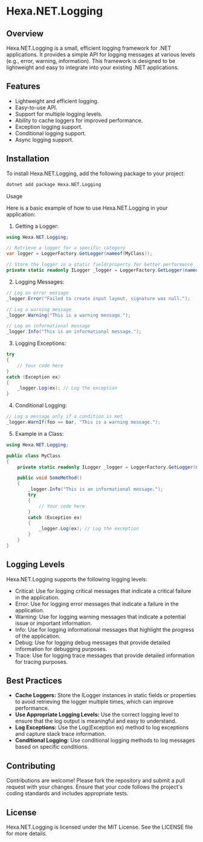 # Hexa.NET.Logging

## Overview

Hexa.NET.Logging is a small, efficient logging framework for .NET applications. It provides a simple API for logging messages at various levels (e.g., error, warning, information). This framework is designed to be lightweight and easy to integrate into your existing .NET applications.

## Features

- Lightweight and efficient logging.
- Easy-to-use API.
- Support for multiple logging levels.
- Ability to cache loggers for improved performance.
- Exception logging support.
- Conditional logging support.
- Async logging support.

## Installation

To install Hexa.NET.Logging, add the following package to your project:

```bash
dotnet add package Hexa.NET.Logging
```

Usage

Here is a basic example of how to use Hexa.NET.Logging in your application:

1. Getting a Logger:
```csharp
using Hexa.NET.Logging;

// Retrieve a logger for a specific category
var logger = LoggerFactory.GetLogger(nameof(MyClass));

// Store the logger in a static field/property for better performance
private static readonly ILogger _logger = LoggerFactory.GetLogger(nameof(MyClass));
```

2. Logging Messages:
```csharp
// Log an error message
_logger.Error("Failed to create input layout, signature was null.");

// Log a warning message
_logger.Warning("This is a warning message.");

// Log an informational message
_logger.Info("This is an informational message.");
```

3. Logging Exceptions:
```csharp
try
{
    // Your code here
}
catch (Exception ex)
{
    _logger.Log(ex); // Log the exception
}
```

4. Conditional Logging:
```csharp
// Log a message only if a condition is met
_logger.WarnIf(foo == bar, "This is a warning message.");
```

5. Example in a Class:
```csharp
using Hexa.NET.Logging;

public class MyClass
{
    private static readonly ILogger _logger = LoggerFactory.GetLogger(nameof(MyClass));

    public void SomeMethod()
    {
        _logger.Info("This is an informational message.");
        try
        {
            // Your code here
        }
        catch (Exception ex)
        {
            _logger.Log(ex); // Log the exception
        }
    }
}
```

## Logging Levels

Hexa.NET.Logging supports the following logging levels:

- Critical: Use for logging critical messages that indicate a critical failure in the application.
- Error: Use for logging error messages that indicate a failure in the application.
- Warning: Use for logging warning messages that indicate a potential issue or important information.
- Info: Use for logging informational messages that highlight the progress of the application.
- Debug: Use for logging debug messages that provide detailed information for debugging purposes.
- Trace: Use for logging trace messages that provide detailed information for tracing purposes.

## Best Practices

- **Cache Loggers:** Store the ILogger instances in static fields or properties to avoid retrieving the logger multiple times, which can improve performance.
- **Use Appropriate Logging Levels:** Use the correct logging level to ensure that the log output is meaningful and easy to understand.
- **Log Exceptions:** Use the Log(Exception ex) method to log exceptions and capture stack trace information.
- **Conditional Logging:** Use conditional logging methods to log messages based on specific conditions.

## Contributing

Contributions are welcome! Please fork the repository and submit a pull request with your changes. Ensure that your code follows the project's coding standards and includes appropriate tests.

## License

Hexa.NET.Logging is licensed under the MIT License. See the LICENSE file for more details.
